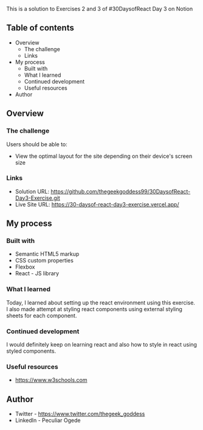 This is a solution to Exercises 2 and 3 of #30DaysofReact Day 3 on Notion 

## Table of contents

- Overview
  - The challenge
  - Links
- My process
  - Built with
  - What I learned
  - Continued development
  - Useful resources
- Author

## Overview

### The challenge

Users should be able to:

- View the optimal layout for the site depending on their device's screen size

### Links

- Solution URL: https://github.com/thegeekgoddess99/30DaysofReact-Day3-Exercise.git
- Live Site URL: https://30-daysof-react-day3-exercise.vercel.app/

## My process

### Built with

- Semantic HTML5 markup
- CSS custom properties
- Flexbox
- React - JS library


### What I learned

Today, I learned about setting up the react environment using this exercise. I also made attempt at styling react components using external styling sheets for each component.

### Continued development

I would definitely keep on learning react and also how to style in react using styled components.

### Useful resources

- https://www.w3schools.com

## Author

- Twitter - https://www.twitter.com/thegeek_goddess
- LinkedIn - Peculiar Ogede

